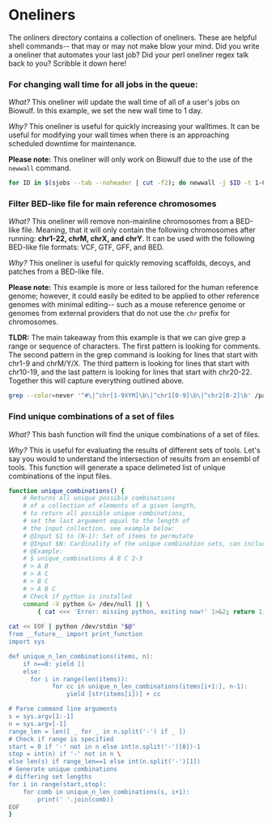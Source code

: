 # Oneliners

The onliners directory contains a collection of oneliners. These are helpful shell commands-- that may or may not make blow your mind. Did you write a oneliner that automates your last job? Did your perl oneliner regex talk back to you? Scribble it down here!

### For changing wall time for all jobs in the queue:

*What?* This oneliner will update the wall time of all of a user's jobs on Biowulf. In this example, we set the new wall time to 1 day.  

*Why?* This oneliner is useful for quickly increasing your walltimes. It can be useful for modifying your wall times when there is an approaching scheduled downtime for maintenance.

**Please note:** This oneliner will only work on Biowulf due to the use of the `newwall` command.


```bash
for ID in $(sjobs --tab --noheader | cut -f2); do newwall -j $ID -t 1-00:00:00; done
```


### Filter BED-like file for main reference chromosomes

*What?* This oneliner will remove non-mainline chromosomes from a BED-like file. Meaning, that it will only contain the following chromosomes after running: **chr1-22, chrM, chrX, and chrY**. It can be used with the following BED-like file formats: VCF, GTF, GFF, and BED. 

*Why?* This oneliner is useful for quickly removing scaffolds, decoys, and patches from a BED-like file. 

**Please note:** This example is more or less tailored for the human reference genome; however, it could easily be edited to be applied to other reference genomes with minimal editing-- such as a mouse reference genome or genomes from external providers that do not use the `chr` prefix for chromosomes. 

**TLDR:** The main takeaway from this example is that we can give grep a range or sequence of characters. The first pattern is looking for comments. The second pattern in the grep command is looking for lines that start with chr1-9 and chrM/Y/X. The third pattern is looking for lines that start with chr10-19, and the last pattern is looking for lines that start with chr20-22. Together this will capture everything outlined above. 

```bash
grep --color=never '^#\|^chr[1-9XYM]\b\|^chr1[0-9]\b\|^chr2[0-2]\b' /path/to/input.gtf > /path/to/output.gtf
```

### Find unique combinations of a set of files

*What?* This bash function will find the unique combinations of a set of files.

*Why?* This is useful for evaluating the results of different sets of tools. Let's say you would to understand the intersection of results from an ensembl of tools. This function will generate a space delimeted list of unique combinations of the input files.

```bash
function unique_combinations() {
    # Returns all unique possible combinations
    # of a collection of elements of a given length, 
    # to return all possible unique combinations, 
    # set the last argument equal to the length of 
    # the input collection, see example below: 
    # @Input $1 to (N-1): Set of items to permutate
    # @Input $N: Cardinality of the unique combination sets, can include a range or a set number
    # @Example: 
    # $ unique_combinations A B C 2-3
    # > A B
    # > A C
    # > B C
    # > A B C
    # Check if python is installed
    command -V python &> /dev/null || \
        { cat <<< 'Error: missing python, exiting now!' 1>&2; return 1; }
        
cat << EOF | python /dev/stdin "$@"
from __future__ import print_function
import sys

def unique_n_len_combinations(items, n):
    if n==0: yield []
    else:
      for i in range(len(items)):
            for cc in unique_n_len_combinations(items[i+1:], n-1):
                yield [str(items[i])] + cc

# Parse command line arguments
s = sys.argv[1:-1]
n = sys.argv[-1]
range_len = len([ _ for _ in n.split('-') if _ ])
# Check if range is specified
start = 0 if '-' not in n else int(n.split('-')[0])-1
stop = int(n) if '-' not in n \
else len(s) if range_len==1 else int(n.split('-')[1])
# Generate unique combinations
# differing set lengths
for i in range(start,stop):
    for comb in unique_n_len_combinations(s, i+1):
        print(' '.join(comb))
EOF
}
```